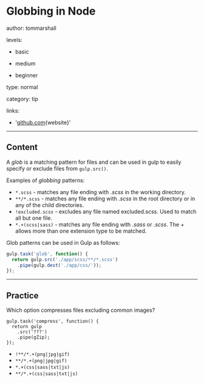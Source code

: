 # Globbing in Node
author: tommarshall

levels:

  - basic

  - medium

  - beginner

type: normal

category: tip

links:

  - '[github.com](https://github.com/isaacs/node-glob){website}'

---
## Content

A *glob* is a matching pattern for files and can be used in gulp to easily specify or exclude files from `gulp.src()`. 

Examples of *globbing* patterns:
- `*.scss` - matches any file ending with *.scss* in the working directory.
- `**/*.scss` - matches any file ending with *.scss* in the root directory or in any of the child directories.
- `!excluded.scss` - excludes any file named excluded.scss. Used to match all but one file.
- `*.+(scss|sass)` - matches any file ending with *.sass* or *.scss*. The *+* allows more than one extension type to be matched.

Glob patterns can be used in Gulp as follows:

```javascript
gulp.task('glob', function() {
  return gulp.src('./app/scss/**/*.scss') 
    .pipe(gulp.dest('./app/css/'));
});
```

---
## Practice

Which option compresses files excluding common images?

```
gulp.task('compress', function() {
  return gulp
    .src('???') 
    .pipe(gZip);
});
```
* `!**/*.+(png|jpg|gif)`
* `**/*.+(png|jpg|gif)`
* `*.+(css|sass|txt|js)`
* `**/*.+(css|sass|txt|js)`